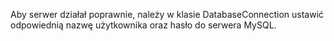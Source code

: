 Aby serwer działał poprawnie, należy w klasie DatabaseConnection ustawić odpowiednią nazwę użytkownika oraz hasło do serwera MySQL.
